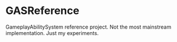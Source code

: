 # GASReference
GameplayAbilitySystem reference project. Not the most mainstream implementation. Just my experiments.
